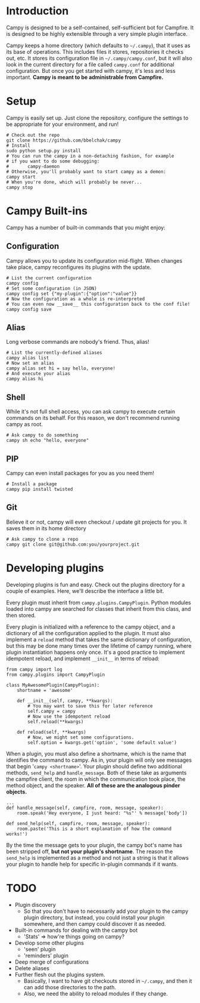 Introduction
==================

Campy is designed to be a self-contained, self-sufficient bot for Campfire.
It is designed to be highly extensible through a very simple plugin interface.

Campy keeps a home directory (which defaults to `~/.campy`), that it uses as
its base of operations. This includes files it stores, repositories it checks
out, etc. It stores its configuration file in `~/.campy/campy.conf`, but it
will also look in the current directory for a file called `campy.conf` for 
additional configuration. But once you get started with campy, it's less 
and less important. __Campy is meant to be administrable from Campfire.__

Setup
==================

Campy is easily set up. Just clone the repository, configure the settings to be
appropriate for your environment, and run!

	# Check out the repo
	git clone https://github.com/bbelchak/campy
	# Install
	sudo python setup.py install
	# You can run the campy in a non-detaching fashion, for example
	# if you want to do some debugging:
	#		campy-daemon
	# Otherwise, you'll probably want to start campy as a demon:
	campy start
	# When you're done, which will probably be never...
	campy stop

Campy Built-ins
===============

Campy has a number of built-in commands that you might enjoy:

Configuration
-------------

Campy allows you to update its configuration mid-flight. When changes take place,
campy reconfigures its plugins with the update.

	# List the current configuration
	campy config
	# Set some configuration (in JSON)
	campy config set {"my-plugin":{"option":"value"}}
	# Now the configuration as a whole is re-interpreted
	# You can even now __save__ this configuration back to the conf file!
	campy config save

Alias
-----

Long verbose commands are nobody's friend. Thus, alias!

	# List the currently-defined aliases
	campy alias list
	# Now set an alias
	campy alias set hi = say hello, everyone!
	# And execute your alias
	campy alias hi

Shell
-----

While it's not full shell access, you can ask campy to execute certain commands on
its behalf. For this reason, we don't recommend running campy as root.

	# Ask campy to do something
	campy sh echo "hello, everyone"

PIP
---

Campy can even install packages for you as you need them!

	# Install a package
	campy pip install twisted

Git
---

Believe it or not, campy will even checkout / update git projects for you. It saves
them in its home directory

	# Ask campy to clone a repo
	campy git clone git@github.com:you/yourproject.git

Developing plugins
==================

Developing plugins is fun and easy. Check out the plugins directory for a couple
of examples. Here, we'll describe the interface a little bit.

Every plugin must inherit from `campy.plugins.CampyPlugin`. Python modules loaded
into campy are searched for classes that inherit from this class, and then stored.

Every plugin is initialized with a reference to the campy object, and a dictionary
of all the configuration applied to the plugin. It must also implement a `reload`
method that takes the same dictionary of configuration, but this may be done many
times over the lifetime of campy running, where plugin instantiation happens only
once. It's a good practice to implement idempotent reload, and implement `__init__`
in terms of reload:

	from campy import log
	from campy.plugins import CampyPlugin
	
	class MyAwesomePlugin(CampyPlugin):
		shortname = 'awesome'
	
		def __init__(self, campy, **kwargs):
			# You may want to save this for later reference
			self.campy = campy
			# Now use the idempotent reload
			self.reload(**kwargs)
		
		def reload(self, **kwargs)
			# Now, we might set some configurations.
			self.option = kwargs.get('option', 'some default value')

When a plugin, you must also define a shortname, which is the name that identifies
the command to campy. As in, your plugin will only see messages that begin
'`campy <shortname>`'. Your plugin should define two additional methods, `send_help`
and `handle_message`. Both of these take as arguments the campfire client, the room
in which the communication took place, the method object, and the speaker. __All
of these are the analogous pinder objects.__

	...
	def handle_message(self, campfire, room, message, speaker):
		room.speak('Hey everyone, I just heard: "%s"' % message['body'])
	
	def send_help(self, campfire, room, message, speaker):
		room.paste('This is a short explanation of how the command works!')

By the time the message gets to your plugin, the campy bot's name has been stripped
off, __but not your plugin's shortname__. The reason the `send_help` is implemented
as a method and not just a string is that it allows your plugin to handle help for
specific in-plugin commands if it wants.

TODO
===================

* Plugin discovery
	* So that you don't have to necessarily add your plugin to the campy plugin
	directory, but instead, you could install your plugin somewhere, and then
	campy could discover it as needed.
* Built-in commands for dealing with the campy bot
	* 'Stats' => how're things going on campy?
* Develop some other plugins
	* 'seen' plugin
	* 'reminders' plugin
* Deep merge of configurations
* Delete aliases
* Further flesh out the plugins system.
	* Basically, I want to have git checkouts stored in ``~/.campy``, and then it
	can add those directories to the path.
	* Also, we need the ability to reload modules if they change.
